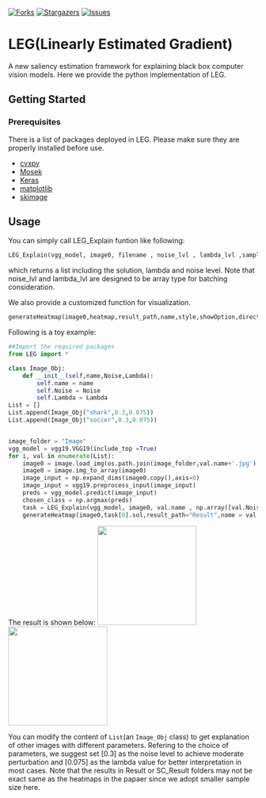 [![Forks][forks-shield]][forks-url]
[![Stargazers][stars-shield]][stars-url]
[![Issues][issues-shield]][issues-url]




# LEG(Linearly Estimated Gradient)

A new saliency estimation framework for explaining black box computer vision models. Here we provide the python implementation of LEG.

## Getting Started

### Prerequisites
There is a list of packages deployed in LEG. Please make sure they are properly installed before use.
* [cvxpy](https://github.com/cvxgrp/cvxpy) 
* [Mosek](https://www.mosek.com/documentation/)
* [Keras](https://www.mosek.com/documentation/)
* [matplotlib](https://matplotlib.org/users/installing.html)
* [skimage](https://github.com/scikit-image/scikit-image)


## Usage
You can simply call LEG_Explain funtion like following:
```python
LEG_Explain(vgg_model, image0, filename , noise_lvl , lambda_lvl ,sampling_size, conv)
```
which returns a list including the solution, lambda and noise level. Note that noise_lvl and lambda_lvl are designed to be array type for batching consideration. 

We also provide a customized function for visualization.
```python
generateHeatmap(image0,heatmap,result_path,name,style,showOption,direction)
```

Following is a toy example:
```python
##Import the required packages
from LEG import * 

class Image_Obj:
    def __init__(self,name,Noise,Lambda):
        self.name = name
        self.Noise = Noise
        self.Lambda = Lambda
List = []
List.append(Image_Obj("shark",0.3,0.075))
List.append(Image_Obj("soccer",0.3,0.075))


image_folder = "Image"
vgg_model = vgg19.VGG19(include_top =True)
for i, val in enumerate(List):
    image0 = image.load_img(os.path.join(image_folder,val.name+'.jpg'), target_size=(224,224))
    image0 = image.img_to_array(image0)
    image_input = np.expand_dims(image0.copy(),axis=0)
    image_input = vgg19.preprocess_input(image_input)
    preds = vgg_model.predict(image_input)
    chosen_class = np.argmax(preds)        
    task = LEG_Explain(vgg_model, image0, val.name , np.array([val.Noise]) , np.array([val.Lambda]) ,sampling_size = 200, conv = 8,chosen_class=chosen_class)
    generateHeatmap(image0,task[0].sol,result_path="Result",name = val.name+'.jpg',style = "heatmap_only",showOption=True, direction="all")

```
The result is shown below:
<img src="https://github.com/Paradise1008/LEG/blob/master/Result/shark.jpg" width=200 />
<img src="https://github.com/Paradise1008/LEG/blob/master/Result/soccer.jpg" width=200 />


You can modify the content of `List`(an `Image_Obj` class) to get explanation of other images with different parameters. Refering to the choice of parameters, we suggest set [0.3] as the noise level to achieve moderate perturbation and [0.075] as the lambda value for  better interpretation in most cases. Note that the results in Result or SC_Result folders may not be exact same as the heatmaps in the papaer since we adopt smaller sample size here. 




<!-- MARKDOWN LINKS & IMAGES -->
<!-- https://www.markdownguide.org/basic-syntax/#reference-style-links -->
[forks-shield]: https://img.shields.io/github/forks/Paradise1008/LEG.svg?style=flat-square
[forks-url]: https://github.com/Paradise1008/LEG/network/members
[stars-shield]: https://img.shields.io/github/stars/Paradise1008/LEG.svg?style=flat-square
[stars-url]: https://github.com/Paradise1008/LEG/stargazers
[issues-shield]: https://img.shields.io/github/issues/Paradise1008/LEG.svg?style=flat-square
[issues-url]: https://github.com/Paradise1008/LEG/issues
